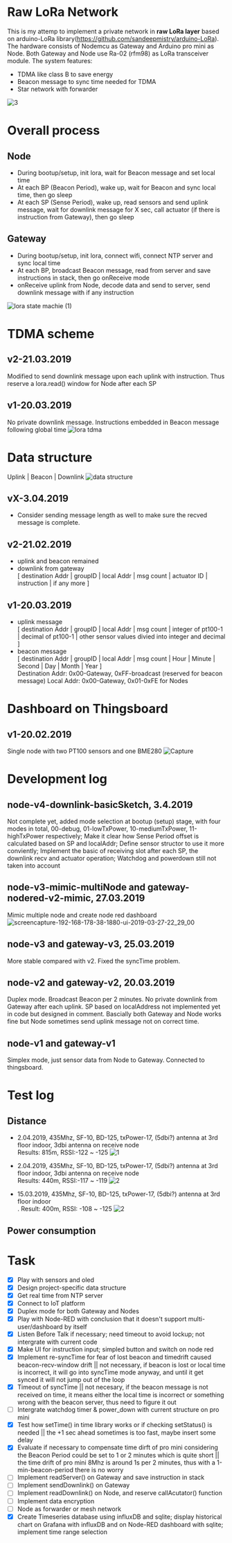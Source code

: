 
# Raw LoRa Network
This is my attemp to implement a private network in **raw LoRa layer** based on arduino-LoRa library(https://github.com/sandeepmistry/arduino-LoRa). The hardware consists of Nodemcu as Gateway and Arduino pro mini as Node. Both Gateway and Node use Ra-02 (rfm98) as LoRa transceiver module. The system features:
* TDMA like class B to save energy
* Beacon message to sync time needed for TDMA
* Star network with forwarder

![3](https://user-images.githubusercontent.com/33332225/54754480-eb5e5c80-4be3-11e9-84cb-c3918142bf16.PNG)

# Overall process
## Node
* During bootup/setup, init lora, wait for Beacon message and set local time
* At each BP (Beacon Period), wake up, wait for Beacon and sync local time, then go sleep
* At each SP (Sense Period), wake up, read sensors and send uplink message, wait for downlink message for X sec, call actuator (if there is instruction from Gateway), then go sleep
## Gateway
* During bootup/setup, init lora, connect wifi, connect NTP server and sync local time
* At each BP, broadcast Beacon message, read from server and save instructions in stack, then go onReceive mode
* onReceive uplink from Node, decode data and send to server, send downlink message with if any instruction

![lora state machie (1)](https://user-images.githubusercontent.com/33332225/54755549-74769300-4be6-11e9-8199-ed42681b27d6.png)

# TDMA scheme
## v2-21.03.2019
Modified to send downlink message upon each uplink with instruction. Thus reserve a lora.read() window for Node after each SP
## v1-20.03.2019
No private downlink message. Instructions embedded in Beacon message following global time
![lora tdma](https://user-images.githubusercontent.com/33332225/54752895-ea2b3080-4bdf-11e9-9933-cb70d1354f7d.png)


# Data structure
Uplink | Beacon | Downlink
![data structure](https://user-images.githubusercontent.com/33332225/54878046-04a31b00-4e27-11e9-8c0c-db702a6616dd.png)
## vX-3.04.2019
* Consider sending message length as well to make sure the recved message is complete.
## v2-21.02.2019
* uplink and beacon remained
* downlink from gateway <br>
[ destination Addr | groupID | local Addr | msg count | actuator ID | instruction | if any more ]
## v1-20.03.2019
* uplink message <br>
[ destination Addr | groupID | local Addr | msg count | integer of pt100-1 | decimal of pt100-1 | other sensor values divied into integer and decimal ]
* beacon message <br>
[ destination Addr | groupID | local Addr | msg count | Hour | Minute | Second | Day | Month | Year ] <br>
Destination Addr: 0x00-Gateway, 0xFF-broadcast (reserved for beacon message)
Local Addr: 0x00-Gateway, 0x01-0xFE for Nodes


# Dashboard on Thingsboard
## v1-20.02.2019
Single node with two PT100 sensors and one BME280
![Capture](https://user-images.githubusercontent.com/33332225/54751624-d41b7100-4bdb-11e9-89bb-22feffd5c008.PNG)


# Development log
## node-v4-downlink-basicSketch, 3.4.2019
Not complete yet, added mode selection at bootup (setup) stage, with four modes in total, 00-debug, 01-lowTxPower, 10-mediumTxPower, 11-highTxPower respectively; Make it clear how Sense Period offset is calculated based on SP and localAddr; Define sensor structor to use it more conviently; Implement the basic of receiving slot after each SP, the downlink recv and actuator operation; Watchdog and powerdown still not taken into account <br>
## node-v3-mimic-multiNode and gateway-nodered-v2-mimic, 27.03.2019
Mimic multiple node and create node red dashboard <br>
![screencapture-192-168-178-38-1880-ui-2019-03-27-22_29_00](https://user-images.githubusercontent.com/33332225/55115008-bb332400-50e3-11e9-9f00-bb2a69edd5f9.jpg)
## node-v3 and gateway-v3, 25.03.2019
More stable compared with v2. Fixed the syncTime problem.
## node-v2 and gateway-v2, 20.03.2019
Duplex mode. Broadcast Beacon per 2 minutes. No private downlink from Gateway after each uplink. SP based on localAddress not implemented yet in code but designed in comment. Bascially both Gateway and Node works fine but Node sometimes send uplink message not on correct time.
## node-v1 and gateway-v1
Simplex mode, just sensor data from Node to Gateway. Connected to thingsboard.


# Test log
## Distance
*  2.04.2019, 435Mhz, SF-10, BD-125, txPower-17, (5dbi?) antenna at 3rd floor indoor, 3dbi antenna on receive node <br>
Results: 815m, RSSI:-122 ~ -125
![1](https://user-images.githubusercontent.com/33332225/55487685-deebf200-562e-11e9-8b9b-4da61f3b3e5b.PNG)

*  2.04.2019, 435Mhz, SF-10, BD-125, txPower-17, (5dbi?) antenna at 3rd floor indoor, 3dbi antenna on receive node <br>
Results: 440m, RSSI:-117 ~ -119
![2](https://user-images.githubusercontent.com/33332225/55487786-10fd5400-562f-11e9-9253-1c4da2966d2f.PNG)

*  15.03.2019, 435Mhz, SF-10, BD-125, txPower-17, (5dbi?) antenna at 3rd floor indoor <br>. Result: 400m, RSSI: -108 ~ -125
![2](https://user-images.githubusercontent.com/33332225/54755892-53fb0880-4be7-11e9-851b-d2843232f41c.PNG)
## Power consumption


# Task
- [x] Play with sensors and oled
- [x] Design project-specific data structure
- [x] Get real time from NTP server
- [x] Connect to IoT platform
- [x] Duplex mode for both Gateway and Nodes
- [x] Play with Node-RED with conclusion that it doesn't support multi-user/dashboard by itself
- [x] Listen Before Talk if necessary; need timeout to avoid lockup; not intergrate with current code
- [x] Make UI for instruction input; simpled button and switch on node red
- [x] Implement re-syncTime for fear of lost beacon and timedrift caused beacon-recv-window drift || not necessary, if beacon is lost or local time is incorrect, it will go into syncTime mode anyway, and until it get synced it will not jump out of the loop
- [x] Timeout of syncTime || not necesary, if the beacon message is not received on time, it means either the local time is incorrect or something wrong with the beacon server, thus need to figure it out
- [ ] Intergrate watchdog timer & power_down with current structure on pro mini
- [x] Test how setTime() in time library works or if checking setStatus() is needed || the +1 sec ahead sometimes is too fast, maybe insert some delay
- [x] Evaluate if necessary to compensate time dirft of pro mini considering the Beacon Period could be set to 1 or 2 minutes which is quite short || the time drift of pro mini 8Mhz is around 1s per 2 minutes, thus with a 1-min-beacon-period there is no worry
- [ ] Implement readServer() on Gateway and save instruction in stack
- [ ] Implement sendDownlink() on Gateway
- [ ] Implement readDownlink() on Node, and reserve callAcutator() function
- [ ] Implement data encryption
- [ ] Node as forwarder or mesh network
- [x] Create Timeseries database using influxDB and sqlite; display historical chart on Grafana with influxDB and on Node-RED dashboard with sqlite; implement time range selection
